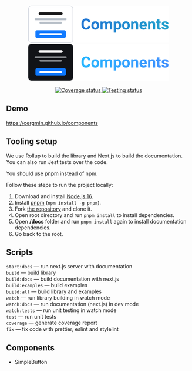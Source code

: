 <p align="center">
  <img alt="The logo of React components library" src="./light_logo.svg#gh-light-mode-only" height="100">
  <img alt="The logo of React components library" src="./dark_logo.svg#gh-dark-mode-only" height="100">
</p>

<p align="center">
  <a href="https://codecov.io/gh/cergmin/components">
    <img alt="Coverage status" src="https://codecov.io/gh/cergmin/components/branch/main/graph/badge.svg?token=GLLDOYT6FW"/>
  </a>
  <a href="https://github.com/cergmin/components/actions/workflows/ci.yml">
    <img alt="Testing status" src="https://github.com/cergmin/components/actions/workflows/ci.yml/badge.svg">
  </a>
</p>

## Demo
https://cergmin.github.io/components

## Tooling setup

We use Rollup to build the library and Next.js to build the documentation. You can also run Jest tests over the code.

You should use [pnpm](https://pnpm.io/) instead of npm.

Follow these steps to run the project locally:

1. Download and install [Node.js 16](https://nodejs.org/en/).
1. Install [pnpm](https://pnpm.io/) (`npm install -g pnpm`).
1. Fork [the repository](https://github.com/cergmin/components) and clone it.
1. Open root directory and run `pnpm install` to install dependencies.
1. Open **/docs** folder and run `pnpm install` again to install documentation dependencies.
1. Go back to the root.

## Scripts
`start:docs` — run next.js server with documentation<br>
`build` — build library<br>
`build:docs` — build documentation with next.js<br>
`build:examples` — build examples<br>
`build:all` — build library and examples<br>
`watch` — run library building in watch mode<br>
`watch:docs` — run documentation (next.js) in dev mode<br>
`watch:tests` — run unit testing in watch mode<br>
`test` — run unit tests<br>
`coverage` — generate coverage report<br>
`fix` — fix code with prettier, eslint and stylelint<br>

## Components
- SimpleButton
